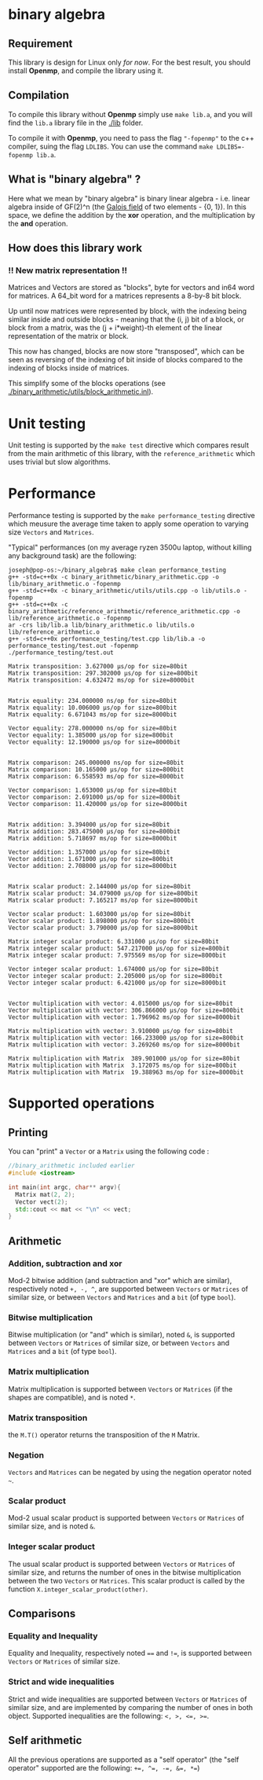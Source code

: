 # binary algebra

## Requirement

This library is design for Linux only _for now_. For the best result, you should install __Openmp__, and compile the library using it.

## Compilation

To compile this library without __Openmp__ simply use `make lib.a`, and you will find the `lib.a` library file in the [./lib](./lib) folder.

To compile it with __Openmp__, you need to pass the flag `"-fopenmp"` to the c++ compiler, suing the flag `LDLIBS`. You can use the command `make LDLIBS=-fopenmp lib.a`.

## What is "binary algebra" ?

Here what we mean by "binary algebra" is binary linear algebra - i.e. linear algebra inside of GF(2)^n (the [Galois field](https://en.wikipedia.org/wiki/GF(2)) of two elements - {0, 1}). In this space, we define the addition by the __xor__ operation, and the multiplication by the __and__ operation.

## How does this library work

### !! New matrix representation !!

Matrices and Vectors are stored as "blocks", byte for vectors and in64 word for matrices. A 64_bit word for a matrices represents a 8-by-8 bit block.

Up until now matrices were represented by block, with the indexing being similar inside and outside blocks - meaning that the (i, j) bit of a block, or block from a matrix, was the (j + i*weight)-th element of the linear representation of the matrix or block.

This now has changed, blocks are now store "transposed", which can be seen as reversing of the indexing of bit inside of blocks compared to the indexing of blocks inside of matrices.

This simplify some of the blocks operations (see [./binary_arithmetic/utils/block_arithmetic.inl](./binary_arithmetic/utils/block_arithmetic.inl)).

# Unit testing

Unit testing is supported by the `make test` directive which compares result from the main arithmetic of this library, with the `reference_arithmetic` which uses trivial but slow algorithms.

# Performance

Performance testing is supported by the `make performance_testing` directive which meusure the average time taken to apply some operation to varying size `Vectors` and `Matrices`.

"Typical" performances (on my average ryzen 3500u laptop, without killing any background task) are the following:

```console
joseph@pop-os:~/binary_algebra$ make clean performance_testing
g++ -std=c++0x -c binary_arithmetic/binary_arithmetic.cpp -o lib/binary_arithmetic.o -fopenmp
g++ -std=c++0x -c binary_arithmetic/utils/utils.cpp -o lib/utils.o -fopenmp
g++ -std=c++0x -c binary_arithmetic/reference_arithmetic/reference_arithmetic.cpp -o lib/reference_arithmetic.o -fopenmp
ar -crs lib/lib.a lib/binary_arithmetic.o lib/utils.o lib/reference_arithmetic.o
g++ -std=c++0x performance_testing/test.cpp lib/lib.a -o performance_testing/test.out -fopenmp
./performance_testing/test.out

Matrix transposition: 3.627000 µs/op for size=80bit
Matrix transposition: 297.302000 µs/op for size=800bit
Matrix transposition: 4.632472 ms/op for size=8000bit


Matrix equality: 234.000000 ns/op for size=80bit
Matrix equality: 10.006000 µs/op for size=800bit
Matrix equality: 6.671043 ms/op for size=8000bit

Vector equality: 278.000000 ns/op for size=80bit
Vector equality: 1.385000 µs/op for size=800bit
Vector equality: 12.190000 µs/op for size=8000bit


Matrix comparison: 245.000000 ns/op for size=80bit
Matrix comparison: 10.165000 µs/op for size=800bit
Matrix comparison: 6.558593 ms/op for size=8000bit

Vector comparison: 1.653000 µs/op for size=80bit
Vector comparison: 2.691000 µs/op for size=800bit
Vector comparison: 11.420000 µs/op for size=8000bit


Matrix addition: 3.394000 µs/op for size=80bit
Matrix addition: 283.475000 µs/op for size=800bit
Matrix addition: 5.718697 ms/op for size=8000bit

Vector addition: 1.357000 µs/op for size=80bit
Vector addition: 1.671000 µs/op for size=800bit
Vector addition: 2.708000 µs/op for size=8000bit


Matrix scalar product: 2.144000 µs/op for size=80bit
Matrix scalar product: 34.079000 µs/op for size=800bit
Matrix scalar product: 7.165217 ms/op for size=8000bit

Vector scalar product: 1.603000 µs/op for size=80bit
Vector scalar product: 1.898000 µs/op for size=800bit
Vector scalar product: 3.790000 µs/op for size=8000bit

Matrix integer scalar product: 6.331000 µs/op for size=80bit
Matrix integer scalar product: 547.217000 µs/op for size=800bit
Matrix integer scalar product: 7.975569 ms/op for size=8000bit

Vector integer scalar product: 1.674000 µs/op for size=80bit
Vector integer scalar product: 2.205000 µs/op for size=800bit
Vector integer scalar product: 6.421000 µs/op for size=8000bit


Vector multiplication with vector: 4.015000 µs/op for size=80bit
Vector multiplication with vector: 306.866000 µs/op for size=800bit
Vector multiplication with vector: 1.796962 ms/op for size=8000bit

Matrix multiplication with vector: 3.910000 µs/op for size=80bit
Matrix multiplication with vector: 166.233000 µs/op for size=800bit
Matrix multiplication with vector: 3.269260 ms/op for size=8000bit

Matrix multiplication with Matrix  389.901000 µs/op for size=80bit
Matrix multiplication with Matrix  3.172075 ms/op for size=800bit
Matrix multiplication with Matrix  19.388963 ms/op for size=8000bit
```

# Supported operations

## Printing

You can "print" a `Vector` or a `Matrix` using the following code :

```cpp
//binary_arithmetic included earlier
#include <iostream>

int main(int argc, char** argv){
  Matrix mat(2, 2);
  Vector vect(2);
  std::cout << mat << "\n" << vect;
}
```

## Arithmetic

### Addition, subtraction and xor

Mod-2 bitwise addition (and subtraction and "xor" which are similar), respectively noted `+, -, ^`, are supported between `Vectors` or `Matrices` of similar size, or between `Vectors` and `Matrices` and a `bit` (of type `bool`).

### Bitwise multiplication

Bitwise multiplication (or "and" which is similar), noted `&`, is supported between `Vectors` or `Matrices` of similar size, or between `Vectors` and `Matrices` and a `bit` (of type `bool`).

### Matrix multiplication

Matrix multiplication is supported between `Vectors` or `Matrices` (if the shapes are compatible), and is noted `*`.

### Matrix transposition

the `M.T()` operator returns the transposition of the `M` Matrix.

### Negation

`Vectors` and `Matrices` can be negated by using the negation operator noted `~`.

### Scalar product

Mod-2 usual scalar product is supported between `Vectors` or `Matrices` of similar size, and is noted `&`.

### Integer scalar product

The usual scalar product is supported between `Vectors` or `Matrices` of similar size, and returns the number of ones in the bitwise multiplication between the two `Vectors` or `Matrices`. This scalar product is called by the function `X.integer_scalar_product(other)`.


## Comparisons

### Equality and Inequality

Equality and Inequality, respectively noted `==` and `!=`, is supported between `Vectors` or `Matrices` of similar size.

### Strict and wide inequalities

Strict and wide inequalities are supported between `Vectors` or `Matrices` of similar size, and are implemented by comparing the number of ones in both object. Supported inequalities are the following: `<, >, <=, >=`.

## Self arithmetic

All the previous operations are supported as a "self operator" (the "self operator" supported are the following:  `+=, ^=, -=, &=, *=`)

